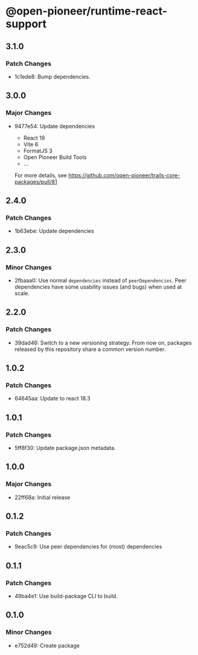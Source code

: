 # @open-pioneer/runtime-react-support

## 3.1.0

### Patch Changes

- 1c1ede8: Bump dependencies.

## 3.0.0

### Major Changes

- 9477e54: Update dependencies

    - React 19
    - Vite 6
    - FormatJS 3
    - Open Pioneer Build Tools
    - ...

    For more details, see https://github.com/open-pioneer/trails-core-packages/pull/81

## 2.4.0

### Patch Changes

- 1b63ebe: Update dependencies

## 2.3.0

### Minor Changes

- 2fbaaa0: Use normal `dependencies` instead of `peerDependencies`. Peer dependencies have some usability issues (and bugs) when used at scale.

## 2.2.0

### Patch Changes

- 39dad46: Switch to a new versioning strategy.
  From now on, packages released by this repository share a common version number.

## 1.0.2

### Patch Changes

- 64645aa: Update to react 18.3

## 1.0.1

### Patch Changes

- 5ff8f30: Update package.json metadata.

## 1.0.0

### Major Changes

- 22ff68a: Initial release

## 0.1.2

### Patch Changes

- 9eac5c9: Use peer dependencies for (most) dependencies

## 0.1.1

### Patch Changes

- 49ba4e1: Use build-package CLI to build.

## 0.1.0

### Minor Changes

- e752d49: Create package
